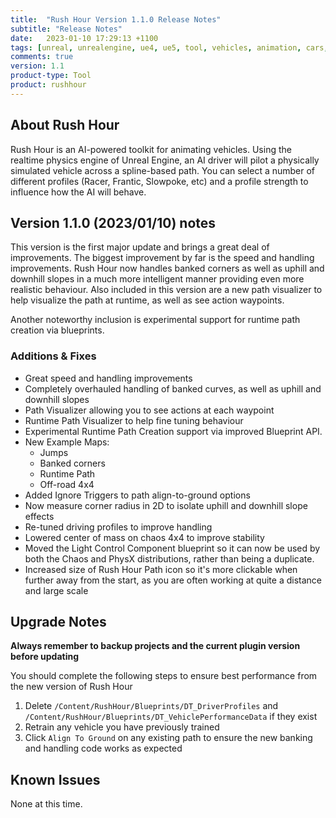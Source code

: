 ```yaml
---
title:  "Rush Hour Version 1.1.0 Release Notes"
subtitle: "Release Notes"
date:   2023-01-10 17:29:13 +1100
tags: [unreal, unrealengine, ue4, ue5, tool, vehicles, animation, cars, animation, rushhour, releasenotes]
comments: true
version: 1.1
product-type: Tool
product: rushhour
---
```


## About Rush Hour

Rush Hour is an AI-powered toolkit for animating vehicles. Using the realtime physics engine of Unreal Engine, an AI driver will pilot a physically simulated vehicle across a spline-based path. You can select a number of different profiles (Racer, Frantic, Slowpoke, etc) and a profile strength to influence how the AI will behave.

## Version 1.1.0 (2023/01/10) notes

This version is the first major update and brings a great deal of improvements. The biggest improvement by far is the speed and handling improvements. Rush Hour now handles banked corners as well as uphill and downhill slopes in a much more intelligent manner providing even more realistic behaviour. Also included in this version are a new path visualizer to help visualize the path at runtime, as well as see action waypoints.

Another noteworthy inclusion is experimental support for runtime path creation via blueprints.

### Additions & Fixes

- Great speed and handling improvements
- Completely overhauled handling of banked curves, as well as uphill and downhill slopes
- Path Visualizer allowing you to see actions at each waypoint
- Runtime Path Visualizer to help fine tuning behaviour
- Experimental Runtime Path Creation support via improved Blueprint API.
- New Example Maps:
  - Jumps
  - Banked corners
  - Runtime Path
  - Off-road 4x4
- Added Ignore Triggers to path align-to-ground options
- Now measure corner radius in 2D to isolate uphill and downhill slope effects
- Re-tuned driving profiles to improve handling
- Lowered center of mass on chaos 4x4 to improve stability
- Moved the Light Control Component blueprint so it can now be used by both the Chaos and PhysX distributions, rather than being a duplicate.
- Increased size of Rush Hour Path icon so it's more clickable when further away from the start, as you are often working at quite a distance and large scale

## Upgrade Notes

**Always remember to backup projects and the current plugin version before updating**

You should complete the following steps to ensure best performance from the new version of Rush Hour

1. Delete `/Content/RushHour/Blueprints/DT_DriverProfiles` and `/Content/RushHour/Blueprints/DT_VehiclePerformanceData` if they exist
2. Retrain any vehicle you have previously trained
3. Click `Align To Ground` on any existing path to ensure the new banking and handling code works as expected

## Known Issues

None at this time.
